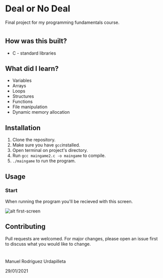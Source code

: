 # Deal or No Deal

Final project for my programming fundamentals course.
#

## How was this built?
- C - standard libraries

## What did I learn?
- Variables
- Arrays
- Loops
- Structures
- Functions
- File manipulation
- Dynamic memory allocation

## Installation

1. Clone the repository.
2. Make sure you have `gcc`installed.
3. Open terminal on project's directory.
4. Run `gcc maingame2.c -o maingame` to compile.
5. `./maingame` to run the program.

## Usage
### Start
When running the program you'll be recieved with this screen.

![alt first-screen]('./resources/first-screen.png')


## Contributing
Pull requests are welcomed. For major changes, please open an issue first to discuss what you would like to change.

#
Manuel Rodriguez Urdapilleta
<p>29/01/2021</p>


